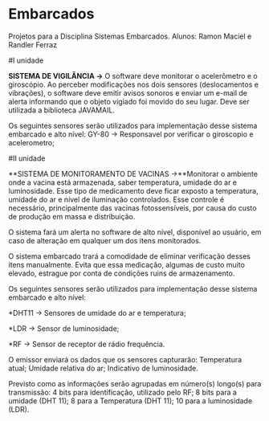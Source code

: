 # Embarcados
Projetos para a Disciplina Sistemas Embarcados.
Alunos: Ramon Maciel  e Randler Ferraz 

#I unidade

**SISTEMA DE VIGILÂNCIA →** O software deve monitorar o acelerômetro e o giroscópio. Ao perceber modificações
nos dois sensores (deslocamentos e vibrações), o software deve emitir avisos sonoros e enviar um e-mail de alerta
informando que o objeto vigiado foi movido do seu lugar. Deve ser utilizada a biblioteca JAVAMAIL.

Os seguintes sensores serão utilizados para implementação desse sistema embarcado e alto nível: 
GY-80 → Responsavel por verificar o giroscopio e acelerometro;

#II unidade

**SISTEMA DE MONITORAMENTO DE VACINAS →**Monitorar o ambiente onde a vacina está armazenada, saber temperatura, umidade do ar e luminosidade. 
Esse tipo de medicamento deve ficar exposto a temperatura, umidade do ar e nível de iluminação controlados. 
Esse controle é necessário, principalmente das vacinas fotossensíveis, por causa do custo de produção em massa e distribuição. 

O sistema fará um alerta no software de alto nível, disponível ao usuário, em caso de alteração em qualquer um dos itens monitorados.

O sistema embarcado trará a comodidade de eliminar verificação desses itens manualmente. 
Evita que essa medicação, algumas de custo muito elevado, estrague por conta de condições ruins de armazenamento. 

Os seguintes sensores serão utilizados para implementação desse sistema embarcado e alto nível: 

*DHT11 → Sensores de umidade do ar e temperatura;

*LDR → Sensor de luminosidade;

*RF → Sensor de receptor de rádio frequência.

O emissor enviará os dados que os sensores capturarão:
Temperatura atual;
Umidade relativa do ar;
Indicativo de luminosidade.

Previsto como as informações serão agrupadas em número(s) longo(s) para transmissão:
4 bits para identificação, utilizado pelo RF;
8 bits para a umidade (DHT 11); 
8 para a Temperatura (DHT 11); 
10 para a luminosidade (LDR).

